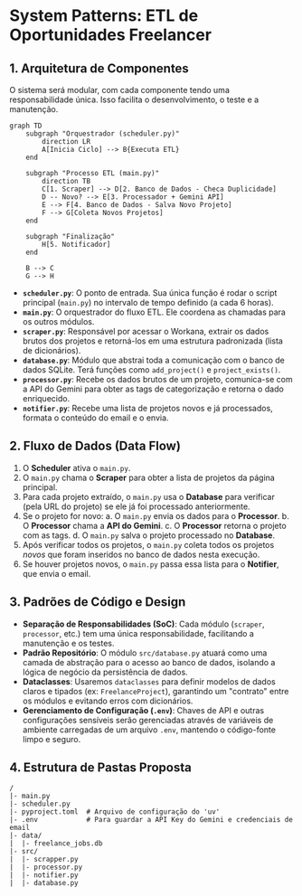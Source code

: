 # System Patterns: ETL de Oportunidades Freelancer

## 1. Arquitetura de Componentes

O sistema será modular, com cada componente tendo uma responsabilidade única. Isso facilita o desenvolvimento, o teste e a manutenção.

```mermaid
graph TD
    subgraph "Orquestrador (scheduler.py)"
        direction LR
        A[Inicia Ciclo] --> B{Executa ETL}
    end

    subgraph "Processo ETL (main.py)"
        direction TB
        C[1. Scraper] --> D[2. Banco de Dados - Checa Duplicidade]
        D -- Novo? --> E[3. Processador + Gemini API]
        E --> F[4. Banco de Dados - Salva Novo Projeto]
        F --> G[Coleta Novos Projetos]
    end

    subgraph "Finalização"
        H[5. Notificador]
    end

    B --> C
    G --> H
```

- **`scheduler.py`**: O ponto de entrada. Sua única função é rodar o script principal (`main.py`) no intervalo de tempo definido (a cada 6 horas).
- **`main.py`**: O orquestrador do fluxo ETL. Ele coordena as chamadas para os outros módulos.
- **`scraper.py`**: Responsável por acessar o Workana, extrair os dados brutos dos projetos e retorná-los em uma estrutura padronizada (lista de dicionários).
- **`database.py`**: Módulo que abstrai toda a comunicação com o banco de dados SQLite. Terá funções como `add_project()` e `project_exists()`.
- **`processor.py`**: Recebe os dados brutos de um projeto, comunica-se com a API do Gemini para obter as tags de categorização e retorna o dado enriquecido.
- **`notifier.py`**: Recebe uma lista de projetos novos e já processados, formata o conteúdo do email e o envia.

## 2. Fluxo de Dados (Data Flow)

1. O **Scheduler** ativa o `main.py`.
2. O `main.py` chama o **Scraper** para obter a lista de projetos da página principal.
3. Para cada projeto extraído, o `main.py` usa o **Database** para verificar (pela URL do projeto) se ele já foi processado anteriormente.
4. Se o projeto for novo:
    a. O `main.py` envia os dados para o **Processor**.
    b. O **Processor** chama a **API do Gemini**.
    c. O **Processor** retorna o projeto com as tags.
    d. O `main.py` salva o projeto processado no **Database**.
5. Após verificar todos os projetos, o `main.py` coleta todos os projetos *novos* que foram inseridos no banco de dados nesta execução.
6. Se houver projetos novos, o `main.py` passa essa lista para o **Notifier**, que envia o email.

## 3. Padrões de Código e Design

- **Separação de Responsabilidades (SoC)**: Cada módulo (`scraper`, `processor`, etc.) tem uma única responsabilidade, facilitando a manutenção e os testes.
- **Padrão Repositório**: O módulo `src/database.py` atuará como uma camada de abstração para o acesso ao banco de dados, isolando a lógica de negócio da persistência de dados.
- **Dataclasses**: Usaremos `dataclasses` para definir modelos de dados claros e tipados (ex: `FreelanceProject`), garantindo um "contrato" entre os módulos e evitando erros com dicionários.
- **Gerenciamento de Configuração (`.env`)**: Chaves de API e outras configurações sensíveis serão gerenciadas através de variáveis de ambiente carregadas de um arquivo `.env`, mantendo o código-fonte limpo e seguro.

## 4. Estrutura de Pastas Proposta

```
/
|- main.py
|- scheduler.py
|- pyproject.toml  # Arquivo de configuração do 'uv'
|- .env            # Para guardar a API Key do Gemini e credenciais de email
|- data/
|  |- freelance_jobs.db
|- src/
|  |- scrapper.py
|  |- processor.py
|  |- notifier.py
|  |- database.py
```
